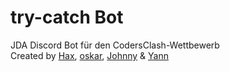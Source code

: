 # try-catch Bot
JDA Discord Bot für den CodersClash-Wettbewerb  
Created by [Hax](https://github.com/Schlauer-Hax), [oskar](https://github.com/oskardevkappa), [Johnny](https://www.github.com/TheRealYann) & [Yann](https://www.github.com/TheRealYann) 
